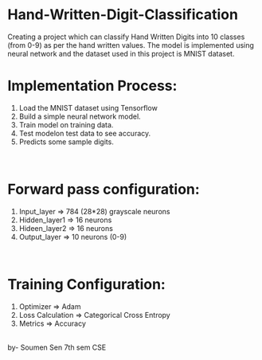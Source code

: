 # Hand-Written-Digit-Classification
Creating a project which can classify Hand Written Digits into 10 classes (from 0-9) as per the hand written values.
The model is implemented using neural network and the dataset used in this project is MNIST dataset.
</br>
# Implementation Process:
1. Load the MNIST dataset using Tensorflow
2. Build a simple neural network model.
3. Train model on training data.
4. Test modelon test data to see accuracy.
5. Predicts some sample digits.
</br>

# Forward pass configuration:
1. Input_layer => 784 (28*28) grayscale neurons
2. Hidden_layer1 => 16 neurons
3. Hideen_layer2 => 16 neurons
4. Output_layer => 10 neurons (0-9)
</br>

# Training Configuration:
1. Optimizer => Adam
2. Loss Calculation => Categorical Cross Entropy
3. Metrics => Accuracy
</br>
by- Soumen Sen 7th sem CSE
